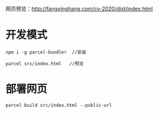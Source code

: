 网页预览：http://fangyinghang.com/cv-2020/dist/index.html

# 开发模式
```
npm i -g parcel-bundler  //安装

parcel src/index.html   //预览
```
# 部署网页
```
parcel build src/index.html --public-url 
```
